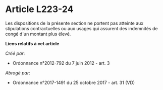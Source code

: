# Article L223-24

Les dispositions de la présente section ne portent pas atteinte aux stipulations contractuelles ou aux usages qui assurent
des indemnités de congé d'un montant plus élevé.

**Liens relatifs à cet article**

_Créé par_:

  - Ordonnance n°2012-792 du 7 juin 2012 - art. 3

_Abrogé par_:

  - Ordonnance n°2017-1491 du 25 octobre 2017 - art. 31 (VD)
